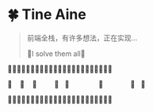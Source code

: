 # 🍀 Tine Aine

> 前端全栈，有许多想法，正在实现...
> 
> 🌽I solve them all🌽



🌳🌳🌳🌳🌳🌳🌳🌳🌳🌳🌳🌳🌳🌳🌳🌳🌳🌳🌳🌳🌳🌳🌳

🚗    🚌    🚕         🚌   🚗               🚕              🚚   🚗 

🌳🌳🌳🌳🌳🌳🌳🌳🌳🌳🌳🌳🌳🌳🌳🌳🌳🌳🌳🌳🌳🌳🌳


